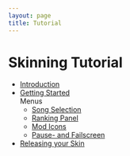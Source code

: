 ```yaml
---
layout: page
title: Tutorial
---
```


# Skinning Tutorial
- [Introduction](./introduction.html)
- [Getting Started](./getting_started.html)<br>
Menus
    - [Song Selection](./song_selection.html)
    - [Ranking Panel](./ranking_panel.html)
    - [Mod Icons](./mod_icons.html)
    - [Pause- and Failscreen](./pause-_and_failscreen.html)
- [Releasing your Skin](./releasing.html)